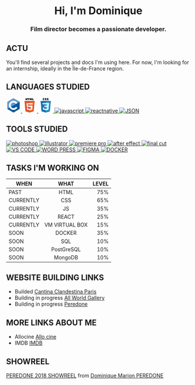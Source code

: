 <h1 align="center">Hi, I'm Dominique</h1>
<h3 align="center">Film director becomes a passionate developer.</h3>

## ACTU

You'll find several projects and docs I'm using here.
For now, I'm looking for an internship, ideally in the Île-de-France region.

## LANGUAGES STUDIED

<a href="https://www.cprogramming.com/" target="_blank" rel="noreferrer"> 
	<img src="https://raw.githubusercontent.com/devicons/devicon/master/icons/c/c-original.svg" alt="c" width="40" height="40"/> </a>

<a href="https://www.w3.org/html/" target="_blank" rel="noreferrer"> 
	<img src="https://raw.githubusercontent.com/devicons/devicon/master/icons/html5/html5-original-wordmark.svg" alt="html5" width="40" height="40"/> </a>

<a href="https://www.w3schools.com/css/" target="_blank" rel="noreferrer"> 
	<img src="https://raw.githubusercontent.com/devicons/devicon/master/icons/css3/css3-original-wordmark.svg" alt="css3" width="40" height="40"/> </a>

<a href="https://developer.mozilla.org/en-US/docs/Web/JavaScript" target="_blank" rel="noreferrer"> 
	<img src="https://upload.wikimedia.org/wikipedia/commons/thumb/d/d4/Javascript-shield.svg/595px-Javascript-shield.svg.png" alt="javascript" width="30" height="40"/> </a>

<a href="https://reactnative.dev/" target="_blank" rel="noreferrer"> 
	<img src="https://reactnative.dev/img/header_logo.svg" alt="reactnative" width="40" height="40"/> </a>
	
<a href="https://www.json.org/json-fr.html" target="_blank" rel="noreferrer"> 
	<img src="https://upload.wikimedia.org/wikipedia/commons/thumb/c/c9/JSON_vector_logo.svg/240px-JSON_vector_logo.svg.png" alt="JSON" width="40" height="40"/> </a>

<!-- <a href="https://www.postgresql.org" target="_blank" rel="noreferrer">
	<img src="https://raw.githubusercontent.com/devicons/devicon/master/icons/postgresql/postgresql-original-wordmark.svg" alt="postgresql" width="40" height="40"/> </a> -->

</p>

## TOOLS STUDIED

<a href="https://www.adobe.com/fr/products/photoshop/landpb.html?gclid=CjwKCAjw9pGjBhB-EiwAa5jl3DC9lOu3dvbzr59rj2rxQJ4QUl05ZlUdy9gJfwYCBcJlxZO6k5mZwhoCavQQAvD_BwE&mv=search&mv=search&sdid=LZ32SYVR&ef_id=CjwKCAjw9pGjBhB-EiwAa5jl3DC9lOu3dvbzr59rj2rxQJ4QUl05ZlUdy9gJfwYCBcJlxZO6k5mZwhoCavQQAvD_BwE:G:s&s_kwcid=AL!3085!3!474049806361!e!!g!!adobe%20photoshop!1435912275!56537390339&gad=1" target="_blank" rel="noreferrer"> 
	<img src="https://upload.wikimedia.org/wikipedia/commons/thumb/a/af/Adobe_Photoshop_CC_icon.svg/640px-Adobe_Photoshop_CC_icon.svg.png" alt="photoshop" width="40" height="40"/> </a>

<a href="https://www.adobe.com/fr/products/illustrator.html" target="_blank" rel="noreferrer"> 
	<img src="https://upload.wikimedia.org/wikipedia/commons/thumb/f/fb/Adobe_Illustrator_CC_icon.svg/langfr-1280px-Adobe_Illustrator_CC_icon.svg.png" alt="illustrator" width="40" height="40"/> </a>

<a href="https://www.adobe.com/fr/products/premiere/landpb.html?gclid=CjwKCAjw9pGjBhB-EiwAa5jl3HS7DuNu-WsH2C6HeL2oXsHekZbrm1Qa_PZB6CV0UwxuKKW2oerHuBoCSwoQAvD_BwE&mv=search&mv=search&sdid=LQLZT7BT&ef_id=CjwKCAjw9pGjBhB-EiwAa5jl3HS7DuNu-WsH2C6HeL2oXsHekZbrm1Qa_PZB6CV0UwxuKKW2oerHuBoCSwoQAvD_BwE:G:s&s_kwcid=AL!3085!3!341217015784!e!!g!!adobe%20premiere!1435912734!56537472379&gad=1" target="_blank" rel="noreferrer"> 
	<img src="https://upload.wikimedia.org/wikipedia/commons/thumb/4/40/Adobe_Premiere_Pro_CC_icon.svg/langfr-1280px-Adobe_Premiere_Pro_CC_icon.svg.png" alt="premiere pro" width="40" height="40"/> </a>

<a href="https://www.adobe.com/fr/products/aftereffects/landpb.html?gclid=CjwKCAjw9pGjBhB-EiwAa5jl3F4Zj4t1kGWGp8Efg3gxKfgsaa1d4v6Ndt6-upqBU4WOsRZOSSfs5hoChHwQAvD_BwE&mv=search&mv=search&sdid=MYYBRYZH&ef_id=CjwKCAjw9pGjBhB-EiwAa5jl3F4Zj4t1kGWGp8Efg3gxKfgsaa1d4v6Ndt6-upqBU4WOsRZOSSfs5hoChHwQAvD_BwE:G:s&s_kwcid=AL!3085!3!600183576455!e!!g!!after%20effects!1435912503!56537405219&gad=1" target="_blank" rel="noreferrer"> 
	<img src="https://upload.wikimedia.org/wikipedia/commons/thumb/c/cb/Adobe_After_Effects_CC_icon.svg/langfr-1280px-Adobe_After_Effects_CC_icon.svg.png" alt="after effect" width="40" height="40"/> </a>

<a href="https://www.apple.com/fr/final-cut-pro/" target="_blank" rel="noreferrer"> 
	<img src="https://upload.wikimedia.org/wikipedia/fr/a/a5/Final_Cut_Pro_Logo_2015.png" alt="final cut" width="40" height="40"/> </a>

<a href="https://code.visualstudio.com/" target="_blank" rel="noreferrer"> 
	<img src="https://code.visualstudio.com/assets/branding/app-icon.png" alt="VS CODE" width="40" height="40"/> </a>

<a href="https://fr.wordpress.org/" target="_blank" rel="noreferrer"> 
	<img src="https://upload.wikimedia.org/wikipedia/commons/thumb/9/98/WordPress_blue_logo.svg/768px-WordPress_blue_logo.svg.png" alt="WORD PRESS" width="40" height="40"/> </a>

<a href="https://www.figma.com/" target="_blank" rel="noreferrer"> 
	<img src="https://www.vectorlogo.zone/logos/figma/figma-icon.svg" alt="FIGMA" width="40" height="40"/> </a>

<a href="https://www.docker.com/" target="_blank" rel="noreferrer"> 
	<img src="https://upload.wikimedia.org/wikipedia/commons/e/ea/Docker_%28container_engine%29_logo_%28cropped%29.png" alt="DOCKER" width="40" height="40"/> </a>



</p>

## TASKS I'M WORKING ON

| **WHEN**  |    **WHAT**    | **LEVEL** |
| --------- | :------------: | --------: |
| PAST      |      HTML      |       75% |
| CURRENTLY |      CSS       |       65% |
| CURRENTLY |       JS       |       35% |
| CURRENTLY |     REACT      |       25% |
| CURRENTLY | VM VIRTUAL BOX |       15% |
| SOON      |     DOCKER     |       35% |
| SOON      |      SQL       |       10% |
| SOON      |   PostGreSQL   |       10% |
| SOON      |    MongoDB     |       10% |

## WEBSITE BUILDING LINKS

- Builded [Cantina Clandestina Paris](https://cantinaclandestina.org/)
- Building in progress [All World Gallery](https://allworldgallery.art/)
- Building in progress [Peredone](https://peredone.fr)

## MORE LINKS ABOUT ME

- Allocine [Allo cine](https://www.allocine.fr/personne/fichepersonne_gen_cpersonne=698882.html)
- IMDB [IMDB](https://www.imdb.com/name/nm2422987/)

## SHOWREEL

<p><a href="https://vimeo.com/272030185">PEREDONE 2018 SHOWREEL</a> from <a href="https://vimeo.com/peredone">Dominique Marion PEREDONE</a></p>

